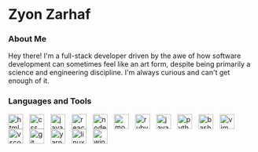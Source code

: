 # Zyon Zarhaf

### About Me
<p>
  Hey there! I'm a full-stack developer driven by the awe of how software development can sometimes feel like an art form, despite being primarily a science and engineering discipline. I'm always curious and can't get enough of it.
</p>

### Languages and Tools


<img align="left" width="30px" style="padding-right:10px" src="https://cdn.jsdelivr.net/gh/devicons/devicon/icons/html5/html5-original-wordmark.svg" alt="html"/>
<img align="left" width="30px" style="padding-right:10px" src="https://cdn.jsdelivr.net/gh/devicons/devicon/icons/css3/css3-original-wordmark.svg" alt="css"/>
<img align="left" width="30px" style="padding-right:10px" src="https://cdn.jsdelivr.net/gh/devicons/devicon/icons/javascript/javascript-original.svg" alt="javascript"/>
<img align="left" width="30px" style="padding-right:10px" src="https://cdn.jsdelivr.net/gh/devicons/devicon/icons/react/react-original-wordmark.svg" alt="react"/>
<img align="left" width="30px" style="padding-right:10px" src="https://cdn.jsdelivr.net/gh/devicons/devicon/icons/nodejs/nodejs-original.svg" alt="node"/>
<img align="left" width="30px" style="padding-right:10px" src="https://cdn.jsdelivr.net/gh/devicons/devicon/icons/mongodb/mongodb-plain-wordmark.svg" alt="mongodb"/>
<img align="left" width="30px" style="padding-right:10px" src="https://cdn.jsdelivr.net/gh/devicons/devicon/icons/ruby/ruby-original-wordmark.svg" alt="ruby"/>
<img align="left" width="30px" style="padding-right:10px" src="https://cdn.jsdelivr.net/gh/devicons/devicon/icons/java/java-original-wordmark.svg" alt="java"/>
<img align="left" width="30px" style="padding-right:10px" src="https://cdn.jsdelivr.net/gh/devicons/devicon/icons/python/python-original-wordmark.svg" alt="python"/>
<img align="left" width="30px" style="padding-right:10px" src="https://cdn.jsdelivr.net/gh/devicons/devicon/icons/bash/bash-plain.svg" alt="bash"/>
<img align="left" width="30px" style="padding-right:10px" src="https://cdn.jsdelivr.net/gh/devicons/devicon/icons/vim/vim-original.svg" alt="vim"/>
<img align="left" width="30px" style="padding-right:10px" src="https://cdn.jsdelivr.net/gh/devicons/devicon/icons/vscode/vscode-original.svg" alt="vscode"/>         
<img align="left" width="30px" style="padding-right:10px" src="https://cdn.jsdelivr.net/gh/devicons/devicon/icons/git/git-original.svg" alt="git"/>
<img align="left" width="30px" style="padding-right:10px" src="https://cdn.jsdelivr.net/gh/devicons/devicon/icons/yarn/yarn-original.svg" alt="yarn"/>     
<img align="left" width="30px" style="padding-right:10px" src="https://cdn.jsdelivr.net/gh/devicons/devicon/icons/linux/linux-original.svg" alt="linux"/>
<img align="left" width="30px" style="padding-right:10px" src="https://cdn.jsdelivr.net/gh/devicons/devicon/icons/windows8/windows8-original.svg" alt="windows"/>
